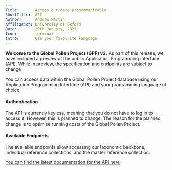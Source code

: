 ```yaml
---
Title:       Access our data programatically
ShortTitle:  API
Author:      Andrew Martin
Affiliation: University of Oxford
Date:        29th January, 2023
Icon:        terminal
Intro:       Use your favourite language
---
```


<div class="alert alert-info">
    <strong>Welcome to the Global Pollen Project (GPP) v2.</strong> As part of this release, we have included a preview of the public Application Programming Interface (API). While in preview, the specification and endpoints are subject to change.
</div>

You can access data within the Global Pollen Project database using our Application Programming Interface (API) and your programming language of choice.

#### Authentication

The API is currently keyless, meaning that you do not have to log in to access it. However, this is planned to change. The reason for the planned change is to optimise running costs of the Global Pollen Project.

#### Available Endpoints

The available endpoints allow accessing our taxonomic backbone, individual reference collections, and the master reference collection.

[You can find the latest documentation for the API here](https://api.globalpollenproject.org)